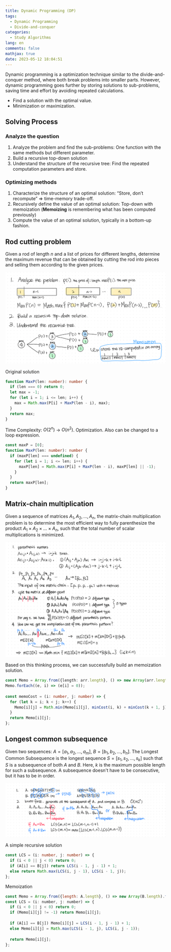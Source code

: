 ```yaml
---
title: Dynamic Programming (DP)
tags:
  - Dynamic Programming
  - Divide-and-conquer
categories:
  - Study Algorithms
lang: en
comments: false
mathjax: true
date: 2023-05-12 18:04:51
---
```


Dynamic programming is a optimization technique similar to the divide-and-conquer method, where both break problems into smaller parts. However, dynamic programming goes further by storing solutions to sub-problems, saving time and effort by avoiding repeated calculations.

- Find a solution with the optimal value.
- Minimization or maximization.

<!--more-->

## Solving Process

### Analyze the question

1. Analyze the problem and find the sub-problems: One function with the same methods but different parameter.
2. Build a recursive top-down solution
3. Understand the structure of the recursive tree: Find the repeated computation parameters and store.

### Optimizing methods

1. Characterize the structure of an optimal solution: “Store, don’t recompute” => time-memory trade-off.
2. Recursively define the value of an optimal solution: Top-down with memoization (**Memoizing** is remembering what has been computed previously)
3. Compute the value of an optimal solution, typically in a bottom-up fashion.

## Rod cutting problem

Given a rod of length $n$ and a list of prices for different lengths, determine the maximum revenue that can be obtained by cutting the rod into pieces and selling them according to the given prices.

![Rod cutting problem](/images/[Dynamic-Programming]Rod-cutting-problem.jpeg)

Original solution

```ts
function MaxP(len: number): number {
  if (len === 0) return 0;
  let max = -1;
  for (let i = 1; i <= len; i++) {
    max = Math.max(P[i] + MaxP(len - i), max);
  }
  return max;
}
```

Time Complexity: $O(2^n)$ -> $O(n^2)$. Optimization. Also can be changed to a loop expression.

```ts
const maxP = [0];
function MaxP(len: number): number {
  if (maxP[len] === undefined) {
    for (let i = 1; i <= len; i++) {
      maxP[len] = Math.max(P[i] + MaxP(len - i), maxP[len] || -1);
    }
  }
  return maxP[len];
}
```

## Matrix-chain multiplication

Given a sequence of matrices $A_1, A_2, \dots, A_n$, the matrix-chain multiplication problem is to determine the most efficient way to fully parenthesize the product $A_1 \times A_2 \times \dots \times A_n$, such that the total number of scalar multiplications is minimized.

![Matrix-chain multiplication](/images/[Dynamic-Programming]Matrix-chain-multiplication.png)

Based on this thinking process, we can successfully build an memoization solution.

```ts
const Memo = Array.from({length: arr.length}, () => new Array(arr.length).fill(Infinity));
Memo.forEach((e, i) => (e[i] = 0));

const memoCost = (i: number, j: number) => {
  for (let k = i; k < j; k++) {
    Memo[i][j] = Math.min(Memo[i][j], minCost(i, k) + minCost(k + 1, j) + arr[i - 1] * arr[k] * arr[j]);
  }
  return Memo[i][j];
};
```

## Longest common subsequence

Given two sequences: $A = [a_1, a_2, \dots, a_m]$, $B = [b_1, b_2, \dots, b_n]$. The Longest Common Subsequence is the longest sequence $S = [s_1, s_2, \dots, s_k]$ such that $S$ is a subsequence of both $A$ and $B$. Here, $k$ is the maximum possible length for such a subsequence. A subsequence doesn't have to be consecutive, but it has to be in order.

![Longest common subsequence](/images/[Dynamic-Programming]Longest-common-subsequence.png)

A simple recursive solution

```ts
const LCS = (i: number, j: number) => {
  if (i < 0 || j < 0) return 0;
  if (A[i] == B[j]) return LCS(i - 1, j - 1) + 1;
  else return Math.max(LCS(i, j - 1), LCS(i - 1, j));
};
```

Memoization

```js
const Memo = Array.from({length: A.length}, () => new Array(B.length).fill(-1));
const LCS = (i: number, j: number) => {
  if (i < 0 || j < 0) return 0;
  if (Memo[i][j] != -1) return Memo[i][j];

  if (A[i] == B[j]) Memo[i][j] = LCS(i - 1, j - 1) + 1;
  else Memo[i][j] = Math.max(LCS(i - 1, j), LCS(i, j - 1));

  return Memo[i][j];
};
```
